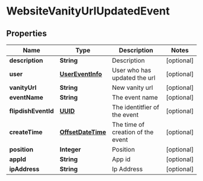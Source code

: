 
# WebsiteVanityUrlUpdatedEvent

## Properties
Name | Type | Description | Notes
------------ | ------------- | ------------- | -------------
**description** | **String** | Description |  [optional]
**user** | [**UserEventInfo**](UserEventInfo.md) | User who has updated the url |  [optional]
**vanityUrl** | **String** | New vanity url |  [optional]
**eventName** | **String** | The event name |  [optional]
**flipdishEventId** | [**UUID**](UUID.md) | The identitfier of the event |  [optional]
**createTime** | [**OffsetDateTime**](OffsetDateTime.md) | The time of creation of the event |  [optional]
**position** | **Integer** | Position |  [optional]
**appId** | **String** | App id |  [optional]
**ipAddress** | **String** | Ip Address |  [optional]




